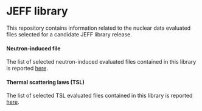 
# JEFF library

This repository contains information related to the nuclear data evaluated files selected for a candidate JEFF library release.

#### Neutron-induced file

The list of selected neutron-induced evaluated files contained in this library is reported [here](content.csv).

#### Thermal scattering laws (TSL)

The list of selected TSL evaluated files contained in this library is reported [here](content.csv).
